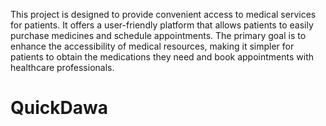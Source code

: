 This project is designed to provide convenient access to medical services for patients. 
It offers a user-friendly platform that allows patients to easily purchase medicines and schedule appointments. 
The primary goal is to enhance the accessibility of medical resources, making it simpler for patients to obtain the medications they need and book appointments with healthcare professionals.

# QuickDawa
